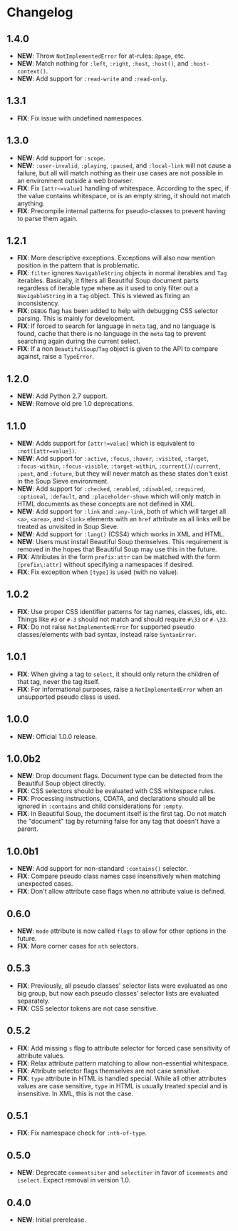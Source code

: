 # Changelog

## 1.4.0

- **NEW**: Throw `NotImplementedError` for at-rules: `@page`, etc.
- **NEW**: Match nothing for `:left`, `:right`, `:host`, `:host()`, and `:host-context()`.
- **NEW**: Add support for `:read-write` and `:read-only`.

## 1.3.1

- **FIX**: Fix issue with undefined namespaces.

## 1.3.0

- **NEW**: Add support for `:scope`.
- **NEW**: `:user-invalid`, `:playing`, `:paused`, and `:local-link` will not cause a failure, but all will match nothing as their use cases are not possible in an environment outside a web browser.
- **FIX**: Fix `[attr~=value]` handling of whitespace. According to the spec, if the value contains whitespace, or is an empty string, it should not match anything.
- **FIX**: Precompile internal patterns for pseudo-classes to prevent having to parse them again.

## 1.2.1

- **FIX**: More descriptive exceptions. Exceptions will also now mention position in the pattern that is problematic.
- **FIX**: `filter` ignores `NavigableString` objects in normal iterables and `Tag` iterables. Basically, it filters all Beautiful Soup document parts regardless of iterable type where as it used to only filter out a `NavigableString` in a `Tag` object. This is viewed as fixing an inconsistency.
- **FIX**: `DEBUG` flag has been added to help with debugging CSS selector parsing. This is mainly for development.
- **FIX**: If forced to search for language in `meta` tag, and no language is found, cache that there is no language in the `meta` tag to prevent searching again during the current select.
- **FIX**: If a non `BeautifulSoup`/`Tag` object is given to the API to compare against, raise a `TypeError`.

## 1.2.0

- **NEW**: Add Python 2.7 support.
- **NEW**: Remove old pre 1.0 deprecations.

## 1.1.0

- **NEW**: Adds support for `[attr!=value]` which is equivalent to `:not([attr=value])`.
- **NEW**: Add support for `:active`, `:focus`, `:hover`, `:visited`, `:target`, `:focus-within`, `:focus-visible`, `:target-within`, `:current()`/`:current`, `:past`, and `:future`, but they will never match as these states don't exist in the Soup Sieve environment.
- **NEW**: Add support for `:checked`, `:enabled`, `:disabled`, `:required`, `:optional`, `:default`, and `:placeholder-shown` which will only match in HTML documents as these concepts are not defined in XML.
- **NEW**: Add support for `:link` and `:any-link`, both of which will target all `<a>`, `<area>`, and `<link>` elements with an `href` attribute as all links will be treated as unvisited in Soup Sieve.
- **NEW**: Add support for `:lang()` (CSS4) which works in XML and HTML.
- **NEW**: Users must install Beautiful Soup themselves. This requirement is removed in the hopes that Beautiful Soup may use this in the future.
- **FIX**: Attributes in the form `prefix:attr` can be matched with the form `[prefix\:attr]` without specifying a namespaces if desired.
- **FIX**: Fix exception when `[type]` is used (with no value).

## 1.0.2

- **FIX**: Use proper CSS identifier patterns for tag names, classes, ids, etc. Things like `#3` or `#-3` should not match and should require `#\33` or `#-\33`.
- **FIX**: Do not raise `NotImplementedError` for supported pseudo classes/elements with bad syntax, instead raise `SyntaxError`.

## 1.0.1

- **FIX**: When giving a tag to `select`, it should only return the children of that tag, never the tag itself.
- **FIX**: For informational purposes, raise a `NotImplementedError` when an unsupported pseudo class is used.

## 1.0.0

- **NEW**: Official 1.0.0 release.

## 1.0.0b2

- **NEW**: Drop document flags. Document type can be detected from the Beautiful Soup object directly.
- **FIX**: CSS selectors should be evaluated with CSS whitespace rules.
- **FIX**: Processing instructions, CDATA, and declarations should all be ignored in `:contains` and child considerations for `:empty`.
- **FIX**: In Beautiful Soup, the document itself is the first tag. Do not match the "document" tag by returning false for any tag that doesn't have a parent.

## 1.0.0b1

- **NEW**: Add support for non-standard `:contains()` selector.
- **FIX**: Compare pseudo class names case insensitively when matching unexpected cases.
- **FIX**: Don't allow attribute case flags when no attribute value is defined.

## 0.6.0

- **NEW**: `mode` attribute is now called `flags` to allow for other options in the future.
- **FIX**: More corner cases for `nth` selectors.

## 0.5.3

- **FIX**: Previously, all pseudo classes' selector lists were evaluated as one big group, but now each pseudo classes' selector lists are evaluated separately.
- **FIX**: CSS selector tokens are not case sensitive.

## 0.5.2

- **FIX**: Add missing `s` flag to attribute selector for forced case sensitivity of attribute values.
- **FIX**: Relax attribute pattern matching to allow non-essential whitespace.
- **FIX**: Attribute selector flags themselves are not case sensitive.
- **FIX**: `type` attribute in HTML is handled special. While all other attributes values are case sensitive, `type` in HTML is usually treated special and is insensitive. In XML, this is not the case.

## 0.5.1

- **FIX**: Fix namespace check for `:nth-of-type`.

## 0.5.0

- **NEW**: Deprecate `commentsiter` and `selectiter` in favor of `icomments` and `iselect`. Expect removal in version 1.0.

## 0.4.0

- **NEW**: Initial prerelease.
